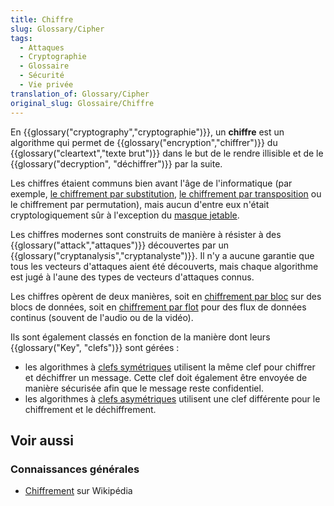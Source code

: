 ```yaml
---
title: Chiffre
slug: Glossary/Cipher
tags:
  - Attaques
  - Cryptographie
  - Glossaire
  - Sécurité
  - Vie privée
translation_of: Glossary/Cipher
original_slug: Glossaire/Chiffre
---
```

En {{glossary("cryptography","cryptographie")}}, un **chiffre** est un algorithme qui permet de {{glossary("encryption","chiffrer")}} du {{glossary("cleartext","texte brut")}} dans le but de le rendre illisible et de le {{glossary("decryption", "déchiffrer")}} par la suite.

Les chiffres étaient communs bien avant l'âge de l'informatique (par exemple, [le chiffrement par substitution](https://fr.wikipedia.org/wiki/Chiffrement_par_substitution), [le chiffrement par transposition](https://fr.wikipedia.org/wiki/Chiffrement_par_transposition) ou le chiffrement par permutation), mais aucun d'entre eux n'était cryptologiquement sûr à l'exception du [masque jetable](https://fr.wikipedia.org/wiki/Masque_jetable).

Les chiffres modernes sont construits de manière à résister à des {{glossary("attack","attaques")}} découvertes par un {{glossary("cryptanalysis","cryptanalyste")}}. Il n'y a aucune garantie que tous les vecteurs d'attaques aient été découverts, mais chaque algorithme est jugé à l'aune des types de vecteurs d'attaques connus.

Les chiffres opèrent de deux manières, soit en [chiffrement par bloc](https://fr.wikipedia.org/wiki/Chiffrement_par_bloc) sur des blocs de données, soit en [chiffrement par flot](https://fr.wikipedia.org/wiki/Chiffrement_de_flux) pour des flux de données continus (souvent de l'audio ou de la vidéo).

Ils sont également classés en fonction de la manière dont leurs {{glossary("Key", "clefs")}} sont gérées :

- les algorithmes à [clefs symétriques](https://fr.wikipedia.org/wiki/Cryptographie_symétrique) utilisent la même clef pour chiffrer et déchiffrer un message. Cette clef doit également être envoyée de manière sécurisée afin que le message reste confidentiel.
- les algorithmes à [clefs asymétriques](https://fr.wikipedia.org/wiki/Cryptographie_asymétrique) utilisent une clef différente pour le chiffrement et le déchiffrement.

## Voir aussi

### Connaissances générales

- [Chiffrement](https://fr.wikipedia.org/wiki/Chiffrement) sur Wikipédia
